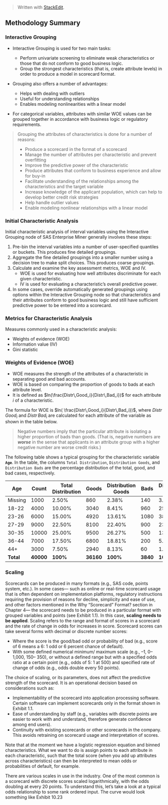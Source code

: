 > Written with [StackEdit](https://stackedit.io/).

## Methodology Summary

### Interactive Grouping

- Interactive Grouping is used for two main tasks:
	- Perform univariate screening to eliminate weak characteristics or those that do not conform to good business logic.
	- Group the strongest characteristics (that is, create attribute levels) in order to produce a model in scorecard format.

- Grouping also offers a number of advantages:
	- Helps with dealing with outliers
	- Useful for understanding relationships
	- Enables modeling nonlinearities with a linear model

- For categorical variables, attributes with similar WOE values can be grouped together in accordance with business logic or regulatory requirements.

> Grouping the attributes of characteristics is done for a number of reasons:
> -  Produce a scorecard in the format of a scorecard
> - Manage the number of attributes per characteristic and prevent overfitting
> - Improve the predictive power of the characteristic
> - Produce attributes that conform to business experience and allow for buy-in
> - Facilitate understanding of the relationships among the characteristics and the target variable
> - Increase knowledge of the applicant population, which  can help to develop better credit risk strategies
> - Help  handle outlier values
>  - Enable modeling nonlinear relationships with a linear model

### Initial Characteristic Analysis
Initial characteristic analysis of interval variables using the Interactive Grouping node of SAS Enterprise Miner
generally involves these steps:
1. Pre-bin the interval variables into a number of user-specified quantiles or buckets. This produces fine
detailed groupings.
2. Aggregate the fine detailed groupings into a smaller number using a decision tree to make split choices. This produces coarse groupings.
3. Calculate and examine the key assessment metrics, WOE and IV.
	- WOE is used for evaluating how well attributes discriminate for each given characteristic.
	- IV is used for evaluating a characteristic’s overall predictive power.
4. In some cases, override automatically generated groupings using options within the Interactive Grouping node so that characteristics and their attributes conform to good business logic and still have sufficient predictive power to be entered into a scorecard.

### Metrics for Characteristic Analysis
Measures commonly used in a characteristic analysis:
- Weights of evidence (WOE)
-  Information value (IV)
-  Gini statistic

### Weights of Evidence (WOE)
- WOE measures the strength of the attributes of a characteristic in separating good and bad accounts.
- WOE is based on comparing the proportion of goods to bads at each attribute level.
- It is defined as $ln(\frac{Distr\,Good_i}{Distr\,Bad_i})$ for each attribute $i$ of a characteristic.

The formula for WOE is  $ln( \frac{Distr\,Good_i}{Distr\,Bad_i})$, where $Distr\,Good_i$ and $Distr\,Bad_i$ are calculated for each attribute of the variable as shown in the table below.

>Negative numbers imply that the particular attribute is isolating a higher proportion of bads than
goods. (That is, negative numbers are ***worse*** in the sense that applicants in an attribute group with
a higher negative number are worse credit risks.)

The following table shows a typical grouping for the characteristic variable **`Age`**. In the table, the columns
`Total Distribution`, `Distribution Goods`, and `Distribution Bads` are the percentage distribution of the total,
good, and bad cases, respectively.

|Age|Count|Total Distribution|Goods|Distribution Goods|Bads  |Distribution Bads|Bad Rate|WOE  |
|--------|------|-----|-------|-------------------|------|------------------|---------|-----|
|Missing|1000|2.50%              |860|2.38%              |140|3.65%             |14.00%   |-0.43|
|18-22|4000|10.00%             |3040|8.41%              |960|25.00%            |24.00%   |-1.09|
|23-26|6000|15.00%             |4920|13.61%             |1080|38.13%            |18.00%   |-0.73|
|27-29|9000|22.50%             |8100|22.40%             |900|23.44%            |10.00%   |-0.05|
|30-35|10000|25.00%             |9500|26.27%             |500|13.02%            |5.00%    |0.70 |
|36-44|7000|17.50%             |6800|18.81%             |200|5.21%             |2.86%    |1.28 |
|44+|3000|7.50%              |2940|8.13%              |60|1.56%             |2.00%    |1.65 |
|**Total**|**40000**|**100%**               |**36160**|**100%**     |**3840**|**100%** |**9.60%**    |

### Scaling

Scorecards can be produced in many formats (e.g., SAS code, points system, etc.). In some cases— such as online or real-time scorecard usage that is often dependent on implementation platforms, regulatory instructions requiring the provision of reasons for decline, simplicity and ease of use, and other factors mentioned in the Why “Scorecard” Format? section in Chapter 4— the scorecard needs to be produced in a particular format with grouped variables and points (see Exhibit 1.1). In this case, **scaling needs to be applied**. Scaling refers to the range and format of scores in a scorecard and the rate of change in odds for increases in score. Scorecard scores can take several forms with decimal or discrete number scores:

- Where the score is the good/bad odd or probability of bad (e.g., score of 6 means a 6: 1 odd or 6 percent chance of default). 
- With some defined numerical minimum/ maximum scale (e.g., –1, 0– 1,000, 150– 350), or without a defined range but with a specified odds ratio at a certain point (e.g., odds of 5: 1 at 500) and specified rate of change of odds (e.g., odds double every 50 points).

The choice of scaling, or its parameters, does not affect the predictive strength of the scorecard. It is an operational decision based on considerations such as:

- Implementability of the scorecard into application processing software. Certain software can implement scorecards only in the format shown in Exhibit 1.1. 
- Ease of understanding by staff (e.g., variables with discrete points are easier to work with and understand, therefore generate confidence among end users). 
- Continuity with existing scorecards or other scorecards in the company. This avoids retraining on scorecard usage and interpretation of scores.

Note that at the moment we have a logistic regression equation and binned characteristics. What we want to do is assign points to each attribute in each characteristic, such that the total score (when you add up attributes across characteristics) can then be interpreted to mean odds or probabilities of default, for example.

There are various scales in use in the industry. One of the most common is a scorecard with discrete scores scaled logarithmically, with the odds doubling at every 20 points. To understand this, let’s take a look at a typical odds relationship to some rank ordered input. The curve would look something like Exhibit 10.23


<!--stackedit_data:
eyJoaXN0b3J5IjpbLTEwOTAzMDMyOTYsLTEyNTI2NTc3MiwxMD
Y3ODI4NzU2LC0yMTIyNjg0NjE2LC0xNjkxNDgyNjI2LC0yNjE0
MDM1NjgsMjAyMTE4MTE2Nl19
-->